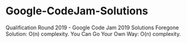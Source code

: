 # Google-CodeJam-Solutions
Qualification Round 2019 - Google Code Jam 2019 Solutions
Foregone Solution: O(n) complexity.
You Can Go Your Own Way: O(n) complexity.
